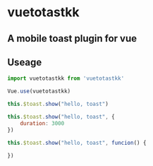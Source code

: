 # vuetotastkk

## A mobile toast plugin for vue

## Useage

```javascript
import vuetotastkk from 'vuetotastkk'

Vue.use(vuetotastkk)

this.$toast.show("hello, toast")

this.$toast.show("hello, toast", {
    duration: 3000
}) 

this.$toast.show("hello, toast", funcion() {

})
```